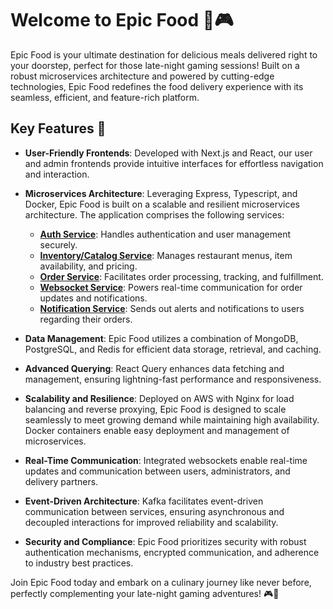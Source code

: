 # Welcome to Epic Food 🍔🎮

Epic Food is your ultimate destination for delicious meals delivered right to your doorstep, perfect for those late-night gaming sessions! Built on a robust microservices architecture and powered by cutting-edge technologies, Epic Food redefines the food delivery experience with its seamless, efficient, and feature-rich platform.

## Key Features 🚀

- **User-Friendly Frontends**: Developed with Next.js and React, our user and admin frontends provide intuitive interfaces for effortless navigation and interaction.

- **Microservices Architecture**: Leveraging Express, Typescript, and Docker, Epic Food is built on a scalable and resilient microservices architecture. The application comprises the following services:

  - **[Auth Service](https://github.com/Shravan-Chaudhary/auth-service)**: Handles authentication and user management securely.
  - **[Inventory/Catalog Service]()**: Manages restaurant menus, item availability, and pricing.
  - **[Order Service]()**: Facilitates order processing, tracking, and fulfillment.
  - **[Websocket Service]()**: Powers real-time communication for order updates and notifications.
  - **[Notification Service]()**: Sends out alerts and notifications to users regarding their orders.

- **Data Management**: Epic Food utilizes a combination of MongoDB, PostgreSQL, and Redis for efficient data storage, retrieval, and caching.

- **Advanced Querying**: React Query enhances data fetching and management, ensuring lightning-fast performance and responsiveness.

- **Scalability and Resilience**: Deployed on AWS with Nginx for load balancing and reverse proxying, Epic Food is designed to scale seamlessly to meet growing demand while maintaining high availability. Docker containers enable easy deployment and management of microservices.

- **Real-Time Communication**: Integrated websockets enable real-time updates and communication between users, administrators, and delivery partners.

- **Event-Driven Architecture**: Kafka facilitates event-driven communication between services, ensuring asynchronous and decoupled interactions for improved reliability and scalability.

- **Security and Compliance**: Epic Food prioritizes security with robust authentication mechanisms, encrypted communication, and adherence to industry best practices.

Join Epic Food today and embark on a culinary journey like never before, perfectly complementing your late-night gaming adventures! 🎮🍕
